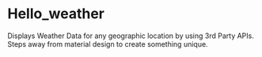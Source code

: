 # Hello_weather

Displays Weather Data for any geographic location by using 3rd Party APIs. Steps away from material design to create something unique.
